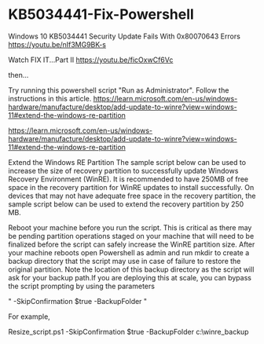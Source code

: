 # KB5034441-Fix-Powershell
Windows 10 KB5034441 Security Update Fails With 0x80070643 Errors
https://youtu.be/nIf3MG9BK-s

Watch FIX IT...Part II
https://youtu.be/ficOxwCf6Vc

then...

Try running this powershell script "Run as Administrator".  Follow the instructions in this article.
https://learn.microsoft.com/en-us/windows-hardware/manufacture/desktop/add-update-to-winre?view=windows-11#extend-the-windows-re-partition


https://learn.microsoft.com/en-us/windows-hardware/manufacture/desktop/add-update-to-winre?view=windows-11#extend-the-windows-re-partition

Extend the Windows RE Partition
The sample script below can be used to increase the size of recovery partition to successfully update Windows Recovery Environment (WinRE). It is recommended to have 250MB of free space in the recovery partition for WinRE updates to install successfully. On devices that may not have adequate free space in the recovery partition, the sample script below can be used to extend the recovery partition by 250 MB.

Reboot your machine before you run the script. This is critical as there may be pending partition operations staged on your machine that will need to be finalized before the script can safely increase the WinRE partition size. After your machine reboots open Powershell as admin and run mkdir <path to new backup directory> to create a backup directory that the script may use in case of failure to restore the original partition. Note the location of this backup directory as the script will ask for your backup path.If you are deploying this at scale, you can bypass the script prompting by using the parameters

" -SkipConfirmation $true -BackupFolder "

For example,

Resize_script.ps1 -SkipConfirmation $true -BackupFolder c:\winre_backup
